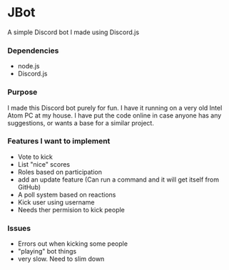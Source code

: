 # JBot
 A simple Discord bot I made using Discord.js

### Dependencies
- node.js
- Discord.js  

### Purpose

I made this Discord bot purely for fun. I have it running on a very old Intel Atom PC at my house. I have put the code online in case anyone has any suggestions, or wants a base for a similar project.

### Features I want to implement

- Vote to kick
- List "nice" scores
- Roles based on participation
- add an update feature (Can run a command and it will get itself from GitHub)
- A poll system based on reactions
- Kick user using username 
- Needs ther permision to kick people 


### Issues 

- Errors out when kicking some people 
- "playing" bot things 
- very slow. Need to slim down 
